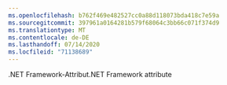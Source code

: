 ```yaml
---
ms.openlocfilehash: b762f469e482527cc0a88d118073bda418c7e59a
ms.sourcegitcommit: 397961a0164281b579f68064c3bb66c071f374d9
ms.translationtype: MT
ms.contentlocale: de-DE
ms.lasthandoff: 07/14/2020
ms.locfileid: "71138689"
---
```

<span data-ttu-id="9dbac-101">.NET Framework-Attribut</span><span class="sxs-lookup"><span data-stu-id="9dbac-101">.NET Framework attribute</span></span>